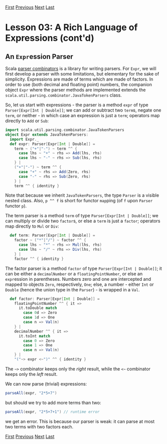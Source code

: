 [First](https://github.com/sjbiaga/kittens/blob/main/expr-01-trait/README.md) [Previous](https://github.com/sjbiaga/kittens/blob/main/expr-03-swap/README.md) [Next](https://github.com/sjbiaga/kittens/blob/main/expr-05-parser/README.md) [Last](https://github.com/sjbiaga/kittens/blob/main/expr-09-ring/README.md)

Lesson 03: A Rich Language of Expressions (cont'd)
==================================================

An `Expr`ession Parser
----------------------

Scala [parser combinators](https://github.com/scala/scala-parser-combinators) is a library for writing parsers. For `Expr`,
we will first develop a parser with some limitations, but elementary for the sake of simplicity. Expressions are made of
terms which are made of factors. In order to use (both decimal and floating point) numbers, the companion object `Expr` where
the parser methods are implemented extends the `scala.util.parsing.combinator.JavaTokenParsers` class.

So, let us start with expressions - the parser is a method `expr` of type `Parser[Expr[Int | Double]]`; we can add or
subtract two `term`s, negate one `term`, or neither - in which case an expression is just a `term`; operators map directly to
`Add` or `Sub`:

```Scala
import scala.util.parsing.combinator.JavaTokenParsers
object Expr extends JavaTokenParsers:
  import Expr._
  def expr: Parser[Expr[Int | Double]] =
    term ~ ("+"|"-") ~ term ^^ {
      case lhs ~ "+" ~ rhs => Add(lhs, rhs)
      case lhs ~ "-" ~ rhs => Sub(lhs, rhs)
    } |
    ("+"|"-") ~ term ^^ {
      case "+" ~ rhs => Add(Zero, rhs)
      case "-" ~ rhs => Sub(Zero, rhs)
    } |
    term ^^ { identity }
```

Note that because we inherit `JavaTokenParsers`, the type `Parser` is a visible nested class. Also, `p ^^ f` is short for
functor `map`ping (of `f` upon `Parser` functor `p`).

The term parser is a method `term` of type `Parser[Expr[Int | Double]]`; we can multiply or divide two `factor`s, or else a
`term` is just a `factor`; operators map directly to `Mul` or `Div`:

```Scala
  def term: Parser[Expr[Int | Double]] =
    factor ~ ("*"|"/") ~ factor ^^ {
      case lhs ~ "*" ~ rhs => Mul(lhs, rhs)
      case lhs ~ "/" ~ rhs => Div(lhs, rhs)
    } |
    factor ^^ { identity }
```

The factor parser is a method `factor` of type `Parser[Expr[Int | Double]]`; it can be either a `decimalNumber` or a
`floatingPointNumber`, or else an `expr`ession in parentheses. Numbers zero and one are intercepted and mapped to objects
`Zero`, respectively, `One`; else, a number - either `Int` or `Double` (hence the union type in the `Parser`) - is wrapped
in a `Val`.

```Scala
  def factor: Parser[Expr[Int | Double]] =
    floatingPointNumber ^^ { it =>
      it.toDouble match
        case 0d => Zero
        case 1d => One
        case n => Val(n)
    } |
    decimalNumber ^^ { it =>
      it.toInt match
        case 0 => Zero
        case 1 => One
        case n => Val(n)
    } |
    "("~> expr <~")" ^^ { identity }
```

The `~>` combinator keeps only the _right_ result, while the `<~` combinator keeps only the _left_ result.

We can now parse (trivial) expressions:

```Scala
parseAll(expr, "2*5+7")
```

but should we try to add more terms than two:

```Scala
parseAll(expr, "2*5+7+1") // runtime error
```

we get an error. This is because our parser is weak: it can parse at most two terms with two factors each.

[First](https://github.com/sjbiaga/kittens/blob/main/expr-01-trait/README.md) [Previous](https://github.com/sjbiaga/kittens/blob/main/expr-03-swap/README.md) [Next](https://github.com/sjbiaga/kittens/blob/main/expr-05-parser/README.md) [Last](https://github.com/sjbiaga/kittens/blob/main/expr-09-ring/README.md)
